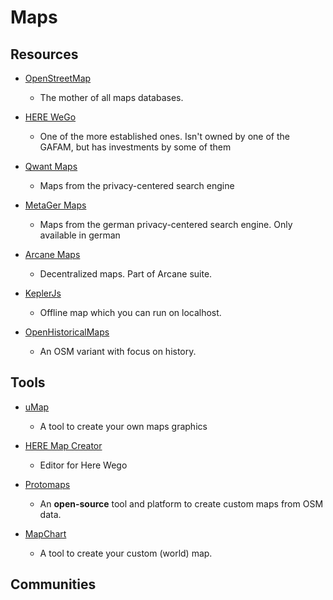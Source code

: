# Maps

## Resources

* [OpenStreetMap](https://www.openstreetmap.org)
  
  * The mother of all maps databases.

* [HERE WeGo](https://wego.here.com)
  
  * One of the more established ones. Isn't owned by one of the GAFAM, but has investments by some of them

* [Qwant Maps](https://www.qwant.com)
  
  * Maps from the privacy-centered search engine

* [MetaGer Maps](https://maps.metager.de)
  
  * Maps from the german privacy-centered search engine. Only available in german

* [Arcane Maps](https://arcanemaps.com)
  
  * Decentralized maps. Part of Arcane suite.

* [KeplerJs](https://docs.keplerjs.io)
  
  * Offline map which you can run on localhost.

* [OpenHistoricalMaps](https://www.openhistoricalmap.org)
  
  * An OSM variant with focus on history.

## Tools

* [uMap](https://umap.openstreetmap.fr)
  
  * A tool to create your own maps graphics

* [HERE Map Creator](https://mapcreator.here.com)
  
  * Editor for Here Wego

* [Protomaps](https://protomaps.com)
  
  * An **open-source** tool and platform to create custom maps from OSM data.

* [MapChart](https://mapchart.net)
  
  * A tool to create your custom (world) map.

## Communities
